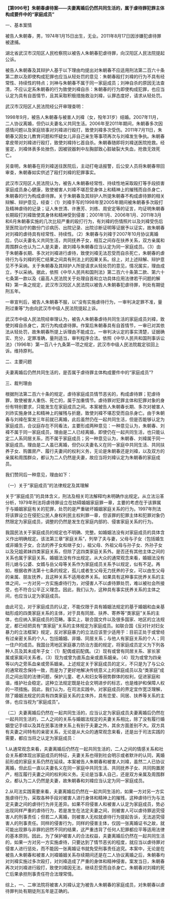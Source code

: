 **【第996号】朱朝春虐待案——夫妻离婚后仍然共同生活的，属于虐待罪犯罪主体构成要件中的“家庭成员”**

一、基本案情

被告人朱朝春，男，1974年1月15日出生，无业。2011年8月17日因涉嫌犯虐待罪被逮捕。

湖北省武汉市汉阳区人民检察院以被告人朱朝春犯虐待罪，向汉阳区人民法院提起公诉。

被告人朱朝春及其辩护人基于以下理由均提出对朱朝春不应适用刑法第二百六十条第二款以及即使构成犯罪也应当从轻处罚的意见：朱朝春殴打刘褘的行为不具有经常性、持续性的特点；刘神与朱朝春不属于同一家庭成员；刘神自杀的原因无法查清，不应认定系朱朝春的行为致使刘褘自杀：朱朝春的行为即使构成犯罪，也应当认定为具有自首情节，且其采取积极措施救治刘褘，认罪态度好，请求从轻处罚。

武汉市汉阳区人民法院经公开审理查明：

1998年9月，被告人朱朝春与被害人刘褘（女，殁年31岁）结婚。2007年11月，二人协议离婚，但仍以夫妻名义共同生活。2006年至2011年期间，朱朝春多次因感情问题以及家庭琐事对刘褘进行殴打，致使刘褘多次受伤。2011年7月11日，朱朝春又因女儿教育问题和怀疑女儿非自己亲生等事项再次与刘褘发生争执。朱朝春拿皮带对刘褘进行殴打，致使刘褘持匕首自杀。朱朝春随即将刘褘送医院抢救。经鉴定，刘褘体表多处挫伤，因被锐器刺中左胸部致心脏破裂大失血，抢救无效死亡。

另查明，朱朝春在将刘褘送往医院后，主动打电话报警，后公安人员将朱朝春带回审查，朱朝春如实供述了殴打刘褘的犯罪事实。

武汉市汉阳区人民法院认为，被告人朱朝春经常性、持续性地采取殴打等手段损害家庭成员身心健康，致使被害人刘褘不堪忍受身体上和精神上的摧残而自杀身亡，朱朝春的行为构成虐待罪。关于朱朝春及其辩护人所提朱朝春不构成虐待罪的相关辩解、辩护意见，经查：（1）刘褘手写的1998年至2005年期间被朱朝春多次殴打及精神虐待的记录；证人朱世清、许惠芳、刘练、周安定等的证言，均证明朱朝春长期殴打刘褘致使其身体和精神受到侵害；2001年1月、2006年1月、2011年3月和6月朱朝春实施的几次比较严重的殴打行为，有刘褘的伤情照片以及刘褘受伤后至医院治疗的数份门诊病历、出院记录、出院诊断证明等证据予以证实，故朱朝春对刘褘的虐待具有经常性、持续性。（2）朱朝春与刘褘于2007年10月协议离婚后，仍以夫妻名义共同生活，共同抚养子女，相互之间存在扶养关系，双方亲属和周围群众也认为二人是夫妻，故刘褘与朱朝春应当认定为同一家庭成员。（3）由于朱朝春长期、多次对刘褘进行虐待，致使刘褘无法忍受而自杀死亡，朱朝春的虐待行为与刘褘的死亡结果之间具有刑法上的因果关系。综上，对上述辩解、辩护意见不予采纳。关于朱朝春及其辩护人所提请求从轻处罚的意见，情况属实，理由成立，予以采纳。据此，依照《中华人民共和国刑法》第二百六十条第二款、第六十七条第一款以及《最高人民法院关于处理自首和立功具体应用法律若干问题的解释》第一条之规定，武汉市汉阳区人民法院以被告人朱朝春犯虐待罪，判处有期徒刑五年。

一审宣判后，被告人朱朝春不服，以“没有实施虐待行为，一审判决定罪不准，量刑过重等”为由向武汉市中级人民法院提起上诉。

武汉市中级人民法院经审理认为，被告人朱朝春虐待共同生活的家庭成员刘褘，致使刘褘自杀身亡，其行为构成虐待罪。作案后朱朝春具有自首情节，一审已对其依法从轻处罚，故朱朝春所提上诉理由不能成立。一审判决认定的事实清楚，证据确实、充分，定罪准确，量刑适当，审判程序合法。依照《中华人民共和国刑事诉讼法》（1996年）第一百八十九条第一项之规定，武汉市中级人民法院裁定驳回上诉。维持原判。

二、主要问题

夫妻离婚后仍然共同生活的，是否属于虐待罪主体构成要件中的“家庭成员”?

三、裁判理由

根据刑法第二百六十条的规定，虐待家庭成员情节恶劣的，构成虐待罪；犯虐待罪，致使被害人重伤、死亡的，属于加重情节。虐待罪对犯罪主体和犯罪对象的身份有特别要求，只能发生在家庭成员之间。本案被告人朱朝春长期、多次对被害人刘祚实施身体上和精神上的摧残与折磨，致使刘褘不堪忍受而自杀身亡。由于朱朝春与刘褘在案发三年前就已离婚，此后虽然仍在一起共同生活，但是否能够认定为家庭成员，合议庭存在不同看法，主要形成两种意见：一种意见认为，朱朝春、刘褘不属于同一家庭成员，理由是二人已经离婚，即使仍在一起共同生活，也只能认定二人系同居关系，而不属于家庭成员；另一种意见认为，朱朝春、刘褘属于同一家庭成员。理由是二人虽已离婚，但仍以夫妻名义在同一家庭中共同生活、共同扶养子女、购置房产、履行夫妻间的权利义务，无论是朱朝春还是刘褘，以及双方的亲属和周围群众，都认为二人仍然是夫妻，故应当将刘褘认定为朱朝春的家庭成员。

我们赞同后一种意见，理由如下：

（一）关于“家庭成员”的法律规定及其理解

关于“家庭成员”的具体含义，刑法及相关司法解释均未明确作出规定。从立法沿革分析，1979年刑法将虐待罪设立在妨碍婚姻家庭罪一章，主要的考虑在于该罪属于与婚姻家庭有关的犯罪，处罚的是严重破坏婚姻家庭关系的行为。1997年刑法将该罪设立在侵犯公民人身权利民主权利罪一章，但该罪的犯罪主体和犯罪对象仍然限定为家庭成员，调整的仍然是发生在家庭内部的、侵害家庭关系的行为。

我国民法关于家庭成员的规定也不明确、完整。如婚姻法没有对家庭成员的具体含义作出明确规定。该法第三章“家庭关系”，列举了夫与妻，父母与子女（包括婚生或非婚生子女，合法的养子女和继子女），祖父母、外祖父母与孙子女、外孙子女以及兄姐弟妹四类家庭关系，但除了这四类家庭关系外。是否还有其他主体之间的关系也属于家庭关系，婚姻法没有作出规定。从大众的通常观念来看，婚姻法没有将儿媳与公婆、女婿与岳父母等关系作为家庭成员关系予以规定，似有不足。再如，根据收养法第十七条的规定，孤儿或者生父母无力抚养的子女，可以由生父母的亲属、朋友抚养，且这种关系不适用收养关系。如果具有这种事实抚养关系的主体之间，一方对另一方实施虐待行为，对侵害人不以虐待罪处罚，难以被社会所接受，也不符合公平正义理念。因此，我们认为，这种具有事实抚养关系的主体之间，也应当认定为家庭成员。

由此可见，对于家庭成员的认定，不能仅限于具有婚姻法规定的基于婚姻和血亲基础形成的四类家庭关系的主体，对于具有同居、扶养、寄养等“类家庭”关系的主体，也应纳入家庭成员的范畴。事实上，联合国文件以及很多国家、地区的立法规定，都已经把具有“类家庭”关系的主体规定为家庭成员。如联合国《反对针对妇女暴力的立法框架》规定，反对家庭暴力的立法应该至少适用于：目前正处于或曾经有过亲密关系的个人，包括婚姻、非婚、同居关系；与他人有家庭关系的个人；同一住户的成员。我国台湾地区家庭暴力防治方面的规定，将家庭成员定义为下列各种人员及其未成年子女：（1）配偶或前配偶。（2）现有或曾有同居关系、家长家属或家属问关系者。（3）现为或曾为直系血亲或直系姻亲。（4）现为或曾为四亲等以内之旁系血亲或旁系姻亲。上述规定关于家庭成员的定义，不只是为了与公众的通常观念保持一致，而是为了更好地解决传统意义上的家庭成员以及“类家庭”成员之间出现的法律问题，保护儿童、老人和妇女等弱势群体的权利，促进家庭和谐，维护社会稳定。这种立法规定既是社会文明进步的标志，也是维护和保障人权的一项措施。因此，我们认为，在司法实践中。对家庭成员的界定宜作宽泛理解，除了婚姻法规定的具有四类家庭关系的主体外，具有恋爱、同居、扶养等关系的主体，也应当视为“家庭成员”。

（二）夫妻离婚后仍然在一起共同生活的，应当认定为家庭成员夫妻离婚后仍然在一起共同生活的，二人之间的关系与婚姻法规定的夫妻关系相比，除了没有履行婚姻登记手续以及其在民事法律关系上有别于夫妻之外，其余方面差别不大。双方具有夫妻之间特有的亲密关系，无论是从大众的通常观念来看，还是出于司法实践的需要，都应当将之认定为家庭成员：

1.从通常观念来看，夫妻离婚后仍然在一起共同生活的，二人之间的情感关系和社会关系都体现出家庭成员的特征，夫妻关系也得到社会明示或者默许的认同，离婚前形成的家庭关系仍然在延续。本案被告人朱朝春和被害人刘褘，虽然二人已协议离婚，但此后一直以夫妻名义在同一家庭中共同生活、共同抚养子女、共同购置房产，相互履行夫妻之间的权利和义务。无论是当事人自己，还是双方亲属及周围群众，都认为二人仍然是夫妻，故朱朝春和刘褘应当认定为同一家庭成员。

2.从司法实践需要来看，夫妻离婚后仍然在一起共同生活的，如果一方对另一方实施虐待行为，采取各种手段对被害人进行身体和精神上的摧残，这种虐待行为与法定夫妻之间的虐待行为并无差异。如果不将侵害人和被害人认定为家庭成员，势必出现同样严重的虐待行为，若是发生在法定夫妻之间，则被害人可以虐待罪追究侵害人的刑事责任；但若二人离婚，则被害人无权就虐待行为提起告诉，无法追究侵害人的刑事责任。同样的侵害行为，同样的侵害主体，仅因一张离婚证书之故，就可能出现罪与非罪的迥然不同的结果，这严重违背了任何人犯罪都应平等适用法律的基本原则。因此，为了保护被害人的合法权益，夫妻离婚后仍然在一起共同生活的，如果一方对另一方实施虐待，只要达到了情节恶劣的程度，就应当以虐待罪对侵害人进行惩处，而不能因一张离婚证书就免受刑事责任追究。本案中，无论是在被告人朱朝春和被害人刘褘婚姻关系存续期间还是在二人协议离婚之后，朱朝春均对刘褘实施过多次殴打，对刘褘造成了严重的身体和精神侵害。案发当日，朱朝春再次对刘褘进行殴打，致使刘褘因无法，继续忍受而自杀身亡。朱朝春对刘褘的死亡后果承担刑事责任符合法理常情。

综上，一、二审法院将被害人刘褘认定为被告人朱朝春的家庭成员，对朱朝春以虐待罪判处有期徒刑五年是正确的。